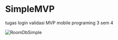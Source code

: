 # SimpleMVP
tugas login validasi MVP mobile programing 3 sem 4

![RoomDbSimple](https://user-images.githubusercontent.com/53957770/77234750-8321cc80-6be3-11ea-8e07-02cca32f6f00.gif)
